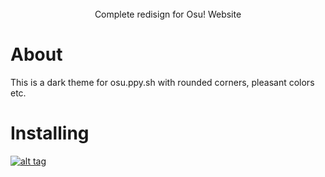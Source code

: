 <div align="center">
  <img src="https://izuki.s-ul.eu/M0MCv2Xj" alt="">
</div>
<br>
<div align="center"">
  Complete redisign for Osu! Website
</div>

# About

This is a dark theme for osu.ppy.sh with rounded corners, pleasant colors etc.

# Installing

[![alt tag](https://img.shields.io/badge/Install%20directly%20with-Stylus-%233daee9?style=for-the-badge)](https://stylus-lang.ru/install#url=https://raw.githubusercontent.com/9IZUKI9/Osu-Website-Redisign/refs/heads/main/OsuWebRedisign.css)
